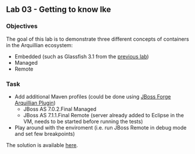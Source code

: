 ## Lab 03 - Getting to know Ike

### Objectives
The goal of this lab is to demonstrate three different concepts of containers in the Arquillian ecosystem:

* Embedded (such as Glassfish 3.1 from the [previous lab](https://github.com/ctpconsulting/chopen-workshop-arquillian/tree/master/lab02))
* Managed
* Remote

### Task

* Add additional Maven profiles (could be done using [JBoss Forge Arquillian Plugin](https://github.com/forge/plugin-arquillian))
   * JBoss AS 7.0.2.Final Managed
   * JBoss AS 7.1.1.Final Remote (server already added to Eclipse in the VM, needs to be started before running the tests)
* Play around with the enviroment (i.e. run JBoss Remote in debug mode and set few breakpoints)

The solution is available [here](https://github.com/ctpconsulting/chopen-workshop-arquillian/tree/master/lab03-solution).

